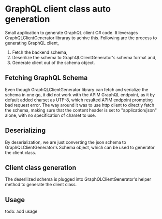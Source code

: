 # GraphQL client class auto generation

Small application to generate GraphQL client C# code. It leverages GraphQLClientGenerator libraray to achive this. Following are the process to generating GraphQL client,

1. Fetch the backend schema,
2. Deserilize the schema to GraphQLClientGenerator's schema format and,
3. Generate client out of the schema object.

## Fetching GraphQL Schema

Even though GraphQLClientGenerator library can fetch and serialize the schema in one go, it did not work with the APIM GraphQL endpoint, as it by default added charset as UTF-8, which resulted APIM endpoint prompting bad request error. The way around it was to use http client to directly fetch the schema, making sure that the content header is set to "application/json" alone, with no specification of charset to use.

## Deserializing

By deserialization, we are just converting the json schema to GraphQLClientGenerator's Schema object, which can be used to generator the client class.

## Client class generation

The deserilized schema is plugged into GraphQLClientGenerator's helper method to generate the client class.

## Usage

todo: add usage
